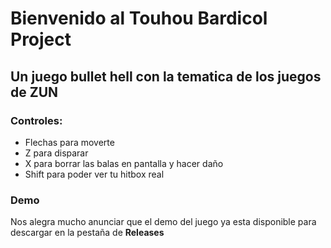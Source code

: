 # Bienvenido al Touhou Bardicol Project
## Un juego bullet hell con la tematica de los juegos de ZUN
### Controles:
- Flechas para moverte
- Z para disparar
- X para borrar las balas en pantalla y hacer daño
- Shift para poder ver tu hitbox real

### Demo
Nos alegra mucho anunciar que el demo del juego ya esta disponible para descargar en la pestaña de **Releases**

